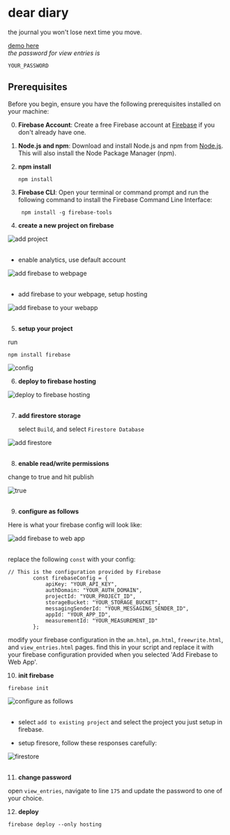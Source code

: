 # dear diary

the journal you won't lose next time you move.

[demo here](https://journal-app-ea7ec.web.app/index.html)<br>
*the password for view entries is* 
   ```
   YOUR_PASSWORD
   ```

## Prerequisites

Before you begin, ensure you have the following prerequisites installed on your machine:

0. **Firebase Account**: Create a free Firebase account at [Firebase](https://firebase.google.com/) if you don't already have one.

1. **Node.js and npm**: Download and install Node.js and npm from [Node.js](https://nodejs.org/). This will also install the Node Package Manager (npm).

2. **npm install**

   ```
   npm install 
   ```

3. **Firebase CLI**: Open your terminal or command prompt and run the following command to install the Firebase Command Line Interface:

   ```
    npm install -g firebase-tools
   ```

4. **create a new project on firebase**

![add project](https://cdn.discordapp.com/attachments/1051281685234327613/1153856428935761920/Screenshot_2023-09-19_at_6.47.09_PM.png)<br><br>
- enable analytics, use default account

![add firebase to webpage](https://cdn.discordapp.com/attachments/1051281685234327613/1153856428633763861/Screenshot_2023-09-19_at_6.49.39_PM.png)<br><br>
- add firebase to your webpage, setup hosting

![add firebase to your webapp](https://cdn.discordapp.com/attachments/1051281685234327613/1153856428264656956/Screenshot_2023-09-19_at_6.49.48_PM.png)<br><br>

5. **setup your project**

run 
   ```
   npm install firebase
   ```

![config](https://cdn.discordapp.com/attachments/1051281685234327613/1153856428013015081/Screenshot_2023-09-19_at_6.50.06_PM.png)

6. **deploy to firebase hosting**

![deploy to firebase hosting](https://cdn.discordapp.com/attachments/1051281685234327613/1153857967591002162/image.png)<br><br>

7. **add firestore storage**

   select `Build`, and select `Firestore Database`

![add firestore](https://cdn.discordapp.com/attachments/1051281685234327613/1153858693675352064/image.png)<br><br>

8. **enable read/write permissions**

change to true and hit publish

![true](https://cdn.discordapp.com/attachments/1051281685234327613/1153858763049152665/image.png)<br><br>

9. **configure as follows**

Here is what your firebase config will look like:

![add firebase to web app](https://cdn.discordapp.com/attachments/1051281685234327613/1154039834248216637/image.png)<br><br>

replace the following `const` with your config:
   ```
   // This is the configuration provided by Firebase
           const firebaseConfig = {
               apiKey: "YOUR_API_KEY",
               authDomain: "YOUR_AUTH_DOMAIN",
               projectId: "YOUR_PROJECT_ID",
               storageBucket: "YOUR_STORAGE_BUCKET",
               messagingSenderId: "YOUR_MESSAGING_SENDER_ID",
               appId: "YOUR_APP_ID",
               measurementId: "YOUR_MEASUREMENT_ID"
           };
   ```

modify your firebase configuration in the `am.html`, `pm.html`, `freewrite.html`, and `view_entries.html` pages. find this in your script and replace it with your firebase configuration provided when you selected 'Add Firebase to Web App'.

10. **init firebase**

   ```
   firebase init
   ```

![configure as follows](https://cdn.discordapp.com/attachments/1051281685234327613/1153863272295047168/image.png)<br><br>

- select `add to existing project` and select the project you just setup in firebase. 

- setup firesore, follow these responses carefully:

![firestore](https://cdn.discordapp.com/attachments/1051281685234327613/1153863374136950845/image.png)<br><br>

11. **change password**

open `view_entries`, navigate to line `175` and update the password to one of your choice. 

12. **deploy**

```
firebase deploy --only hosting   
```
